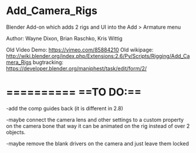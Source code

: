 Add_Camera_Rigs
===============

Blender Add-on which adds 2 rigs and UI into the Add >  Armature menu

Author: Wayne Dixon, Brian Raschko, Kris Wittig

Old Video Demo: https://vimeo.com/85884210
Old wikipage: http://wiki.blender.org/index.php/Extensions:2.6/Py/Scripts/Rigging/Add_Camera_Rigs
bugtracking: https://developer.blender.org/maniphest/task/edit/form/2/


==========
==TO DO:==
==========
-add the comp guides back (it is different in 2.8)

-maybe connect the camera lens and other settings to a custom property on the camera bone that way it can be animated on the rig instead of over 2 objects.

-maybe remove the blank drivers on the camera and just leave them locked
